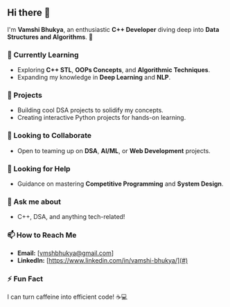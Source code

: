 ## Hi there 👋

I'm **Vamshi Bhukya**, an enthusiastic **C++ Developer** diving deep into **Data Structures and Algorithms**. 🚀

### 🌱 Currently Learning
- Exploring **C++ STL**, **OOPs Concepts**, and **Algorithmic Techniques**.
- Expanding my knowledge in **Deep Learning** and **NLP**.

### 🔭 Projects
- Building cool DSA projects to solidify my concepts.
- Creating interactive Python projects for hands-on learning.

### 👯 Looking to Collaborate
- Open to teaming up on **DSA**, **AI/ML**, or **Web Development** projects.

### 🤔 Looking for Help
- Guidance on mastering **Competitive Programming** and **System Design**.

### 💬 Ask me about
- C++, DSA, and anything tech-related!

### 📫 How to Reach Me
- **Email:** [vmshbhukya@gmail.com]  
- **LinkedIn:** [https://www.linkedin.com/in/vamshi-bhukya/](#)

### ⚡ Fun Fact
I can turn caffeine into efficient code! ☕💻
